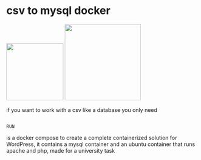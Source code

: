 # csv to mysql docker


<div>
<img  src="https://upload.wikimedia.org/wikipedia/commons/c/c6/.csv_icon.svg"  width="150px"  height="150px">
<img  src="https://www.exa.unicen.edu.ar/sites/default/files/docker-logo.png" width="200px">
</div>

if you want to work with a csv like a database you only need 

  
```console

RUN

```

  
  

is a docker compose to create a complete containerized solution for WordPress, it contains a mysql container and an ubuntu container that runs apache and php, made for a university task

<!--stackedit_data:
eyJoaXN0b3J5IjpbLTY2MDM1Njk0MCwtMjYyMjA0NjE5LC01MT
Q0MDQ5NzcsMTY2NDA5MDAxN119
-->